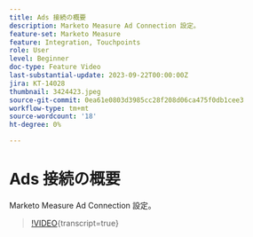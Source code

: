 ```yaml
---
title: Ads 接続の概要
description: Marketo Measure Ad Connection 設定。
feature-set: Marketo Measure
feature: Integration, Touchpoints
role: User
level: Beginner
doc-type: Feature Video
last-substantial-update: 2023-09-22T00:00:00Z
jira: KT-14028
thumbnail: 3424423.jpeg
source-git-commit: 0ea61e0803d3985cc28f208d06ca475f0db1cee3
workflow-type: tm+mt
source-wordcount: '18'
ht-degree: 0%

---
```



# Ads 接続の概要

Marketo Measure Ad Connection 設定。

>[!VIDEO](https://video.tv.adobe.com/v/3424423/?learn=on){transcript=true}
